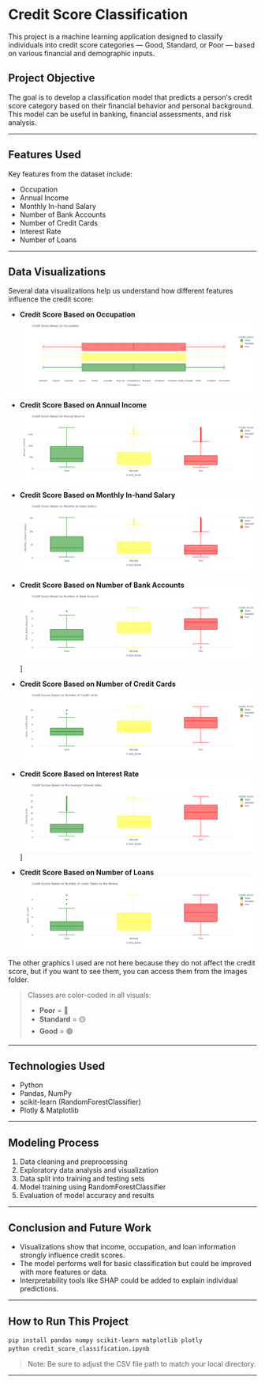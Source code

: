 # Credit Score Classification

This project is a machine learning application designed to classify individuals into credit score categories — Good, Standard, or Poor — based on various financial and demographic inputs.

##  Project Objective

The goal is to develop a classification model that predicts a person's credit score category based on their financial behavior and personal background. This model can be useful in banking, financial assessments, and risk analysis.

---

##  Features Used

Key features from the dataset include:

- Occupation
- Annual Income
- Monthly In-hand Salary
- Number of Bank Accounts
- Number of Credit Cards
- Interest Rate
- Number of Loans

---

##  Data Visualizations

Several data visualizations help us understand how different features influence the credit score:

-  **Credit Score Based on Occupation**  
  ![Credit Score Based on Occupation](images/occupation.png)

-  **Credit Score Based on Annual Income**  
  ![Credit Score Based on Annual Income](images/annual_income.png)

-  **Credit Score Based on Monthly In-hand Salary**  
  ![Credit Score Based on Monthly In-hand Salary](images/monthly_inhand_salary.png)

-  **Credit Score Based on Number of Bank Accounts**  
  ![Credit Score Based on Number of Bank Accounts](images/num_bank_acc.png)]

-  **Credit Score Based on Number of Credit Cards**  
  ![Credit Score Based on Number of Credit Cards](images/num_credit_card.png)

-  **Credit Score Based on Interest Rate**  
   ![Credit Score Based on Interest Rate](images/interest_rate.png)]

-  **Credit Score Based on Number of Loans**  
  ![Credit Score Based on Number of Loans](images/num_loans.png)
  
The other graphics I used are not here because they do not affect the credit score, but if you want to see them, you can access them from the images folder.

> Classes are color-coded in all visuals:  
> - **Poor** = 🔴  
> - **Standard** = 🟡  
> - **Good** = 🟢

---

##  Technologies Used

- Python
- Pandas, NumPy
- scikit-learn (RandomForestClassifier)
- Plotly & Matplotlib

---

##  Modeling Process

1. Data cleaning and preprocessing
2. Exploratory data analysis and visualization
3. Data split into training and testing sets
4. Model training using RandomForestClassifier
5. Evaluation of model accuracy and results

---

##  Conclusion and Future Work

- Visualizations show that income, occupation, and loan information strongly influence credit scores.
- The model performs well for basic classification but could be improved with more features or data.
- Interpretability tools like SHAP could be added to explain individual predictions.

---

##  How to Run This Project

```bash
pip install pandas numpy scikit-learn matplotlib plotly
python credit_score_classification.ipynb
```

> Note: Be sure to adjust the CSV file path to match your local directory.

---

